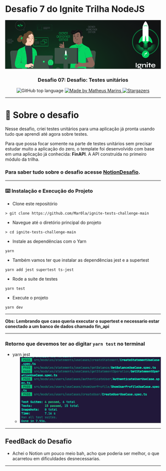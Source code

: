 # Desafio 7 do Ignite Trilha NodeJS

<img alt="Ignite" src="./assets/capa_ignite.png" />

<h3 align="center">
  Desafio 07: Desafio: Testes unitários
</h3>

<p align="center">
  <img alt="GitHub top language" src="https://img.shields.io/github/languages/top/Mar0la/ignite-tests-challenge-main?style=flat">
  <a href="https://app.rocketseat.com.br/me/matheus-marins">
    <img alt="Made by Matheus Marins" src="https://img.shields.io/badge/mand%20by-matheus%20marins-darkgreen">
  </a>
  <a href="https://github.com/rocketseat-education/ignite-template-tests-challenge/stargazers">
      <img alt="Stargazers" src="https://img.shields.io/github/stars/rocketseat-education/ignite-template-tests-challenge?style=social">
    </a>
  </p>

---

# :rocket: Sobre o desafio

Nesse desafio, criei testes unitários para uma aplicação já pronta usando tudo que aprendi até agora sobre testes.

Para que possa focar somente na parte de testes unitários sem precisar estudar muito a aplicação do zero, o template foi desenvolvido com base em uma aplicação já conhecida: **FinAPI**. A API construída no primeiro módulo da trilha.

 ### **Para saber tudo sobre o desafio acesse [NotionDesafio](https://www.notion.so/Desafio-01-Testes-unit-rios-0321db2af07e4b48a85a1e4e360fcd11).**
 
---
### :keyboard: Instalação e Execução do Projeto

- Clone este repositório

```
> git clone https://github.com/Mar0la/ignite-tests-challenge-main

```

- Navegue até o diretório principal do projeto

```
> cd ignite-tests-challenge-main

```

- Instale as dependências com o Yarn

```
yarn
```

- Também vamos ter que instalar as dependências jest e a supertest

```
yarn add jest supertest ts-jest
```

- Rode a suite de testes

```
yarn test
```

- Execute o projeto

```
yarn dev
```
---

**Obs: Lembrando que caso queria executar o supertest e necessario estar conectado a um banco de dados chamado fin_api**

---

### **Retorno que devemos ter ao digitar  <code>yarn test</code> no terminal** 
  - yarn jest 
    - ![jest ](./assets/jest.png)

---

## FeedBack do Desafio
  - Achei o Notion um pouco meio bah, acho que poderia ser melhor, o que acarretou em dificuldades desnecessarias.
---




